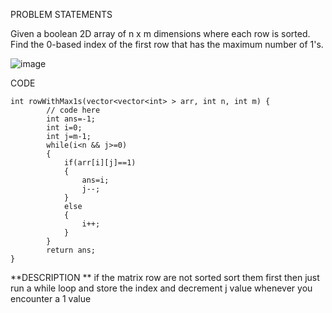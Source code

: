 
PROBLEM STATEMENTS

Given a boolean 2D array of n x m dimensions where each row is sorted. Find the 0-based index of the first row that has the maximum number of 1's.

![image](https://github.com/Chaithra007/Practice-/assets/107351787/d6f6549b-616a-49c0-b3f7-5fd2020b114c)


CODE
```
int rowWithMax1s(vector<vector<int> > arr, int n, int m) {
	    // code here
	    int ans=-1;
	    int i=0;
	    int j=m-1;
	    while(i<n && j>=0)
	    {
	        if(arr[i][j]==1)
	        {
	            ans=i;
	            j--;
	        }
	        else
	        {
	            i++;
	        }
	    }
	    return ans;
}
```
**DESCRIPTION **
if the matrix row are not sorted sort them first then just run a while loop and store the index and decrement j value whenever you encounter a 1 value 


